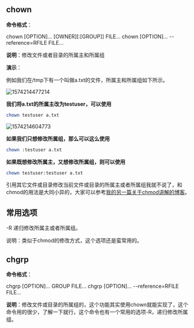 ## chown

**命令格式**：

chown [OPTION]...  \[OWNER][:[GROUP]]   FILE...
chown [OPTION]...  --reference=RFILE  FILE...

**说明**：修改文件或者目录的所属主和所属组

**演示**：

例如我们在/tmp下有一个叫做a.txt的文件，所属主和所属组如下所示。

![1574214477214](C:\Users\LIGHTI~1\AppData\Local\Temp\1574214477214.png)

**我们将a.txt的所属主改为testuser，可以使用**

```bash
chown testuser a.txt
```

![1574214604773](C:\Users\LIGHTI~1\AppData\Local\Temp\1574214604773.png)

**如果我们只想修改所属组，那么可以这么使用**

```bash
chown :testuser a.txt
```

**如果既想修改所属主，又想修改所属组，则可以使用**

```bash
chown testuser:testuser a.txt
```

引用其它文件或目录修改当前文件或目录的所属主或者所属组我就不说了，和chmod的用法是大同小异的，大家可以参考[我的另一篇关于chmod讲解的博客](http://39.106.81.183:8000/chmod%e5%91%bd%e4%bb%a4/ )。

## 常用选项

-R 递归修改所属主或者所属组。

说明：类似于chmod的修改方式，这个选项还是蛮常用的。

## chgrp

**命令格式**：

chgrp [OPTION]... GROUP FILE...
       chgrp [OPTION]... --reference=RFILE FILE...

**说明**：修改文件或目录的所属组的，这个功能其实使用chown就能实现了，这个命令用的很少，了解一下就行，这个命令也有一个常用的选项-R，递归修改所属组。